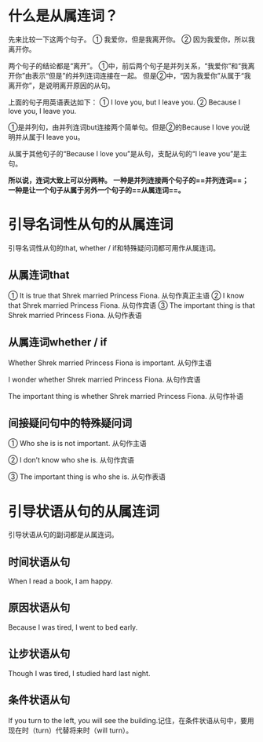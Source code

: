 # 什么是从属连词？

先来比较一下这两个句子。
① 我爱你，但是我离开你。
② 因为我爱你，所以我离开你。

两个句子的结论都是“离开”。
①中，前后两个句子是并列关系，“我爱你”和“我离开你”由表示“但是”的并列连词连接在一起。
但是②中，“因为我爱你”从属于“我离开你”，是说明离开原因的从句。

上面的句子用英语表达如下：
① I love you, but I leave you.
② Because I love you, I leave you.

①是并列句，由并列连词but连接两个简单句。但是②的Because I love you说明并从属于I leave you。

从属于其他句子的“Because I love you”是从句，支配从句的“I leave you”是主句。

**所以说，连词大致上可以分两种。**
**一种是并列连接两个句子的==并列连词==；**
**一种是让一个句子从属于另外一个句子的==从属连词==。**

# 引导名词性从句的从属连词
引导名词性从句的that, whether / if和特殊疑问词都可用作从属连词。

## 从属连词that
① It is true that Shrek married Princess Fiona. 从句作真正主语
② I know that Shrek married Princess Fiona. 从句作宾语
③ The important thing is that Shrek married Princess Fiona. 从句作表语

## 从属连词whether / if
Whether Shrek married Princess Fiona is important. 从句作主语

I wonder whether Shrek married Princess Fiona. 从句作宾语

The important thing is whether Shrek married Princess Fiona. 从句作补语

## 间接疑问句中的特殊疑问词
① Who she is is not important. 从句作主语

② I don’t know who she is. 从句作宾语

③ The important thing is who she is. 从句作表语

# 引导状语从句的从属连词
引导状语从句的副词都是从属连词。

## 时间状语从句
When I read a book, I am happy.

## 原因状语从句
Because I was tired, I went to bed early.

## 让步状语从句
Though I was tired, I studied hard last night.

## 条件状语从句
If you turn to the left, you will see the building.记住，在条件状语从句中，要用现在时（turn）代替将来时（will turn）。